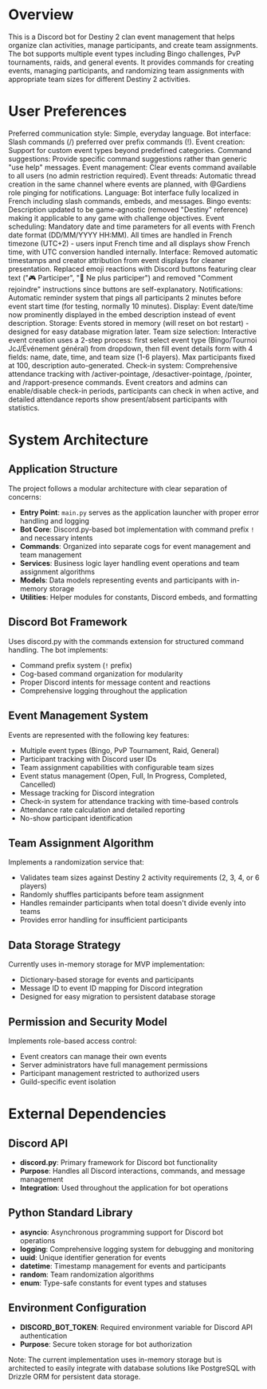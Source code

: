 # Overview

This is a Discord bot for Destiny 2 clan event management that helps organize clan activities, manage participants, and create team assignments. The bot supports multiple event types including Bingo challenges, PvP tournaments, raids, and general events. It provides commands for creating events, managing participants, and randomizing team assignments with appropriate team sizes for different Destiny 2 activities.

# User Preferences

Preferred communication style: Simple, everyday language.
Bot interface: Slash commands (/) preferred over prefix commands (!).
Event creation: Support for custom event types beyond predefined categories.
Command suggestions: Provide specific command suggestions rather than generic "use help" messages.
Event management: Clear events command available to all users (no admin restriction required).
Event threads: Automatic thread creation in the same channel where events are planned, with @Gardiens role pinging for notifications.
Language: Bot interface fully localized in French including slash commands, embeds, and messages.
Bingo events: Description updated to be game-agnostic (removed "Destiny" reference) making it applicable to any game with challenge objectives.
Event scheduling: Mandatory date and time parameters for all events with French date format (DD/MM/YYYY HH:MM). All times are handled in French timezone (UTC+2) - users input French time and all displays show French time, with UTC conversion handled internally.
Interface: Removed automatic timestamps and creator attribution from event displays for cleaner presentation. Replaced emoji reactions with Discord buttons featuring clear text ("🎮 Participer", "🚪 Ne plus participer") and removed "Comment rejoindre" instructions since buttons are self-explanatory.
Notifications: Automatic reminder system that pings all participants 2 minutes before event start time (for testing, normally 10 minutes).
Display: Event date/time now prominently displayed in the embed description instead of event description.
Storage: Events stored in memory (will reset on bot restart) - designed for easy database migration later.
Team size selection: Interactive event creation uses a 2-step process: first select event type (Bingo/Tournoi JcJ/Événement général) from dropdown, then fill event details form with 4 fields: name, date, time, and team size (1-6 players). Max participants fixed at 100, description auto-generated.
Check-in system: Comprehensive attendance tracking with /activer-pointage, /desactiver-pointage, /pointer, and /rapport-presence commands. Event creators and admins can enable/disable check-in periods, participants can check in when active, and detailed attendance reports show present/absent participants with statistics.

# System Architecture

## Application Structure
The project follows a modular architecture with clear separation of concerns:
- **Entry Point**: `main.py` serves as the application launcher with proper error handling and logging
- **Bot Core**: Discord.py-based bot implementation with command prefix `!` and necessary intents
- **Commands**: Organized into separate cogs for event management and team management
- **Services**: Business logic layer handling event operations and team assignment algorithms
- **Models**: Data models representing events and participants with in-memory storage
- **Utilities**: Helper modules for constants, Discord embeds, and formatting

## Discord Bot Framework
Uses discord.py with the commands extension for structured command handling. The bot implements:
- Command prefix system (`!` prefix)
- Cog-based command organization for modularity
- Proper Discord intents for message content and reactions
- Comprehensive logging throughout the application

## Event Management System
Events are represented with the following key features:
- Multiple event types (Bingo, PvP Tournament, Raid, General)
- Participant tracking with Discord user IDs
- Team assignment capabilities with configurable team sizes
- Event status management (Open, Full, In Progress, Completed, Cancelled)
- Message tracking for Discord integration
- Check-in system for attendance tracking with time-based controls
- Attendance rate calculation and detailed reporting
- No-show participant identification

## Team Assignment Algorithm
Implements a randomization service that:
- Validates team sizes against Destiny 2 activity requirements (2, 3, 4, or 6 players)
- Randomly shuffles participants before team assignment
- Handles remainder participants when total doesn't divide evenly into teams
- Provides error handling for insufficient participants

## Data Storage Strategy
Currently uses in-memory storage for MVP implementation:
- Dictionary-based storage for events and participants
- Message ID to event ID mapping for Discord integration
- Designed for easy migration to persistent database storage

## Permission and Security Model
Implements role-based access control:
- Event creators can manage their own events
- Server administrators have full management permissions
- Participant management restricted to authorized users
- Guild-specific event isolation

# External Dependencies

## Discord API
- **discord.py**: Primary framework for Discord bot functionality
- **Purpose**: Handles all Discord interactions, commands, and message management
- **Integration**: Used throughout the application for bot operations

## Python Standard Library
- **asyncio**: Asynchronous programming support for Discord bot operations
- **logging**: Comprehensive logging system for debugging and monitoring
- **uuid**: Unique identifier generation for events
- **datetime**: Timestamp management for events and participants
- **random**: Team randomization algorithms
- **enum**: Type-safe constants for event types and statuses

## Environment Configuration
- **DISCORD_BOT_TOKEN**: Required environment variable for Discord API authentication
- **Purpose**: Secure token storage for bot authorization

Note: The current implementation uses in-memory storage but is architected to easily integrate with database solutions like PostgreSQL with Drizzle ORM for persistent data storage.